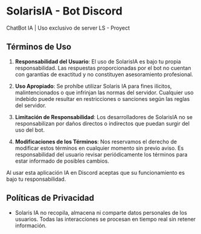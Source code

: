 # SolarisIA - Bot Discord
ChatBot IA | Uso exclusivo de server LS - Proyect

## Términos de Uso

1. **Responsabilidad del Usuario**: El uso de SolarisIA es bajo tu propia responsabilidad. Las respuestas proporcionadas por el bot no cuentan con garantías de exactitud y no constituyen asesoramiento profesional.

2. **Uso Apropiado**: Se prohíbe utilizar Solaris IA para fines ilícitos, malintencionados o que infrinjan las normas del servidor. Cualquier uso indebido puede resultar en restricciones o sanciones según las reglas del servidor.

3. **Limitación de Responsabilidad**: Los desarrolladores de SolarisIA no se responsabilizan por daños directos o indirectos que puedan surgir del uso del bot.

4. **Modificaciones de los Términos**: Nos reservamos el derecho de modificar estos términos en cualquier momento sin previo aviso. Es responsabilidad del usuario revisar periódicamente los términos para estar informado de posibles cambios.

Al usar esta aplicación IA en Discord aceptas que su funcionamiento es bajo tu responsabilidad.

## Políticas de Privacidad

- Solaris IA no recopila, almacena ni comparte datos personales de los usuarios. Todas las interacciones se procesan en tiempo real sin retener información.
